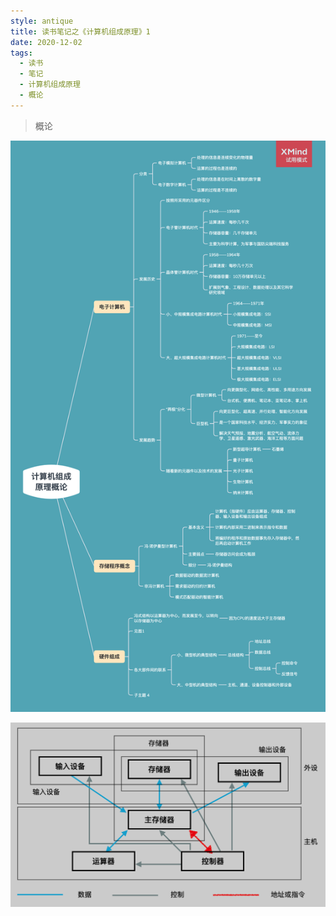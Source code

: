 ```yaml
---
style: antique
title: 读书笔记之《计算机组成原理》1
date: 2020-12-02
tags:
  - 读书
  - 笔记
  - 计算机组成原理
  - 概论
---
```


> 概论

![知识点梳理（右键在新窗口单独查看）](Computer-Orgenization-1-Introduction/key-knowlages.png '=1000px-500px')

![图1：计算机的组成](Computer-Orgenization-1-Introduction/key-knowlages-1.png '=600px-')
